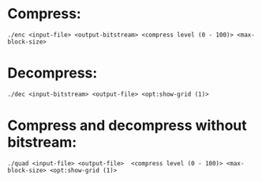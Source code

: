 # Compress:
````
./enc <input-file> <output-bitstream> <compress level (0 - 100)> <max-block-size>
````


# Decompress:
````
./dec <input-bitstream> <output-file> <opt:show-grid (1)>
````

# Compress and decompress without bitstream:
````
./quad <input-file> <output-file>  <compress level (0 - 100)> <max-block-size> <opt:show-grid (1)>
````
